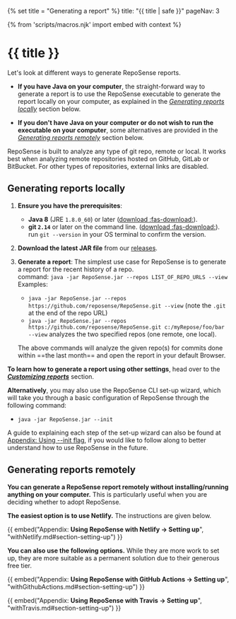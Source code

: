 {% set title = "Generating a report" %}
<frontmatter>
  title: "{{ title | safe }}"
  pageNav: 3
</frontmatter>

{% from 'scripts/macros.njk' import embed with context %}

<h1 class="display-4"><md>{{ title }}</md></h1>

<div class="lead">

Let's look at different ways to generate RepoSense reports.
</div>


* **If you have Java on your computer**, the straight-forward way to generate a report is to use the RepoSense executable to generate the report locally on your computer, as explained in the [_Generating reports locally_](#generating-reports-locally) section below.

* **If you don't have Java on your computer or do not wish to run the executable on your computer**, some alternatives are provided in the [_Generating reports remotely_](#generating-reports-remotely) section below.

<box type="info" seamless>

RepoSense is built to analyze any type of git repo, remote or local. It works best when analyzing remote repositories hosted on GitHub, GitLab or BitBucket.
For other types of repositories, external links are disabled.
</box>

<!-- ==================================================================================================== -->

<div id="section-generating-reports-locally">

## Generating reports locally

1. **Ensure you have the prerequisites**:
   * **Java 8** (JRE `1.8.0_60`) or later ([download :fas-download:](https://www.java.com/en/)).
   * **git `2.14`** or later on the command line. ([download :fas-download:](https://git-scm.com/downloads)).<br> run `git --version` in your OS terminal to confirm the version.

1. **Download the latest JAR file** from our [releases](https://github.com/reposense/RepoSense/releases/latest).

1. **Generate a report**: The simplest use case for RepoSense is to generate a report for the recent history of a repo.<br>
  command: `java -jar RepoSense.jar --repos LIST_OF_REPO_URLS --view`<br>
  Examples:
   * `java -jar RepoSense.jar --repos https://github.com/reposense/RepoSense.git --view` (note the `.git` at the end of the repo URL)
   * `java -jar RepoSense.jar --repos https://github.com/reposense/RepoSense.git c:/myRepose/foo/bar --view` analyzes the two specified repos (one remote, one local).

   The above commands will analyze the given repo(s) for commits done within ==the last month== and open the report in your default Browser.

**To learn how to generate a report using <tooltip content="e.g., generate a report for a different period, for specific file types, for specific authors, etc.">other settings</tooltip>**, head over to the [_**Customizing reports**_](customizingReports.html) section.

**Alternatively**, you may also use the RepoSense CLI set-up wizard, which will take you through a basic configuration of RepoSense through the following command:
  * `java -jar RepoSense.jar --init`

A guide to explaining each step of the set-up wizard can also be found at [Appendix: Using --init flag](./usingInit.html), if you would like to follow along to better understand how to use RepoSense in the future.
</div>

<!-- ==================================================================================================== -->

## Generating reports remotely

**You can generate a RepoSense report remotely without installing/running anything on your computer.** This is particularly useful when you are deciding whether to adopt RepoSense.

**The easiest option is to use Netlify.** The instructions are given below.

{{ embed("Appendix: **Using RepoSense with Netlify → Setting up**", "withNetlify.md#section-setting-up") }}

**You can also use the following options.** While they are more work to set up, they are more suitable as a permanent solution due to their generous free tier.

{{ embed("Appendix: **Using RepoSense with GitHub Actions → Setting up**", "withGithubActions.md#section-setting-up") }}

{{ embed("Appendix: **Using RepoSense with Travis → Setting up**", "withTravis.md#section-setting-up") }}
